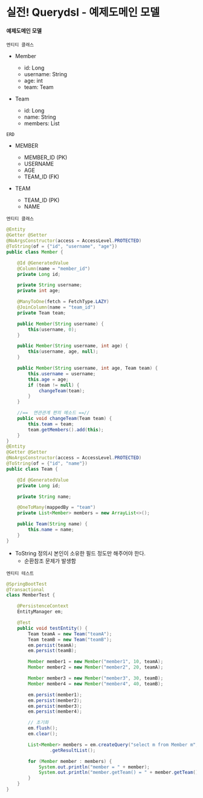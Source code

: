 # 실전! Querydsl - 예제도메인 모델

#### 예제도메인 모델
`엔티티 클래스`
- Member
    - id: Long
    - username: String
    - age: int
    - team: Team

- Team
    - id: Long
    - name: String
    - members: List

`ERD`
- MEMBER
    - MEMBER_ID (PK)
    - USERNAME
    - AGE
    - TEAM_ID (FK)

- TEAM
    - TEAM_ID (PK)
    - NAME

`엔티티 클래스`
```java
@Entity
@Getter @Setter
@NoArgsConstructor(access = AccessLevel.PROTECTED)
@ToString(of = {"id", "username", "age"})
public class Member {

    @Id @GeneratedValue
    @Column(name = "member_id")
    private Long id;

    private String username;
    private int age;

    @ManyToOne(fetch = FetchType.LAZY)
    @JoinColumn(name = "team_id")
    private Team team;

    public Member(String username) {
        this(username, 0);
    }

    public Member(String username, int age) {
        this(username, age, null);
    }

    public Member(String username, int age, Team team) {
        this.username = username;
        this.age = age;
        if (team != null) {
            changeTeam(team);
        }
    }

    //==  연관관계 편의 메소드 ==//
    public void changeTeam(Team team) {
        this.team = team;
        team.getMembers().add(this);
    }
}
@Entity
@Getter @Setter
@NoArgsConstructor(access = AccessLevel.PROTECTED)
@ToString(of = {"id", "name"})
public class Team {

    @Id @GeneratedValue
    private Long id;

    private String name;

    @OneToMany(mappedBy = "team")
    private List<Member> members = new ArrayList<>();

    public Team(String name) {
        this.name = name;
    }
}
```

- ToString 정의시 본인이 소유한 필드 정도만 해주어야 한다.
    - 순환참조 문제가 발생함

`엔티티 테스트`
```java
@SpringBootTest
@Transactional
class MemberTest {

    @PersistenceContext
    EntityManager em;

    @Test
    public void testEntity() {
        Team teamA = new Team("teamA");
        Team teamB = new Team("teamB");
        em.persist(teamA);
        em.persist(teamB);

        Member member1 = new Member("member1", 10, teamA);
        Member member2 = new Member("member2", 20, teamA);

        Member member3 = new Member("member3", 30, teamB);
        Member member4 = new Member("member4", 40, teamB);

        em.persist(member1);
        em.persist(member2);
        em.persist(member3);
        em.persist(member4);

        // 초기화
        em.flush();
        em.clear();

        List<Member> members = em.createQuery("select m from Member m", Member.class)
                .getResultList();

        for (Member member : members) {
            System.out.println("member = " + member);
            System.out.println("member.getTeam() = " + member.getTeam());
        }
    }
}
```
